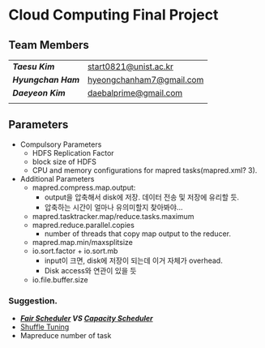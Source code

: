 # Cloud Computing Final Project

## Team Members

|  |  |
|--|--|
|***Taesu Kim***|start0821@unist.ac.kr|
|***Hyungchan Ham***|hyeongchanham7@gmail.com|
|***Daeyeon Kim***|daebalprime@gmail.com|
| | |

## Parameters
- Compulsory Parameters
	- HDFS Replication Factor
	- block size of HDFS
	- CPU and memory configurations for mapred tasks(mapred.xml? 3).
- Additional Parameters 
	- mapred.compress.map.output:
		- output을 압축해서 disk에 저장. 데이터 전송 및 저장에 유리할 듯.
		- 압축하는 시간이 얼마나 유의미할지 찾아봐야... 
	- mapred.tasktracker.map/reduce.tasks.maximum
	- mapred.reduce.parallel.copies
		- number of threads that copy map output to the reducer.
	- mapred.map.min/maxsplitsize
	- io.sort.factor + io.sort.mb
		- input이 크면, disk에 저장이 되는데 이거 자체가 overhead.
		- Disk access와 연관이 있을 듯
	- io.file.buffer.size
### Suggestion.
- ***[Fair Scheduler](https://hadoop.apache.org/docs/current/hadoop-yarn/hadoop-yarn-site/FairScheduler.html) VS [Capacity Scheduler](https://hadoop.apache.org/docs/current/hadoop-yarn/hadoop-yarn-site/CapacityScheduler.html)***
- [Shuffle Tuning](https://m.blog.naver.com/PostView.nhn?blogId=pdc222&logNo=220732616451&proxyReferer=https:%2F%2Fwww.google.com%2F)
- Mapreduce number of task
